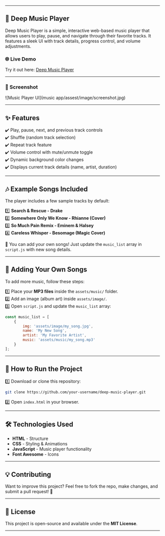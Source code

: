  
---

## 🎵 Deep Music Player  

Deep Music Player is a simple, interactive web-based music player that allows users to play, pause, and navigate through their favorite tracks. It features a sleek UI with track details, progress control, and volume adjustments.

### 🌐 Live Demo  
Try it out here: [Deep Music Player](https://deepmusic.tiiny.site)  

---

### 📸 Screenshot  
![Music Player UI](music app/assest/image/screenshot.jpg)

---

## ✨ Features  
✔️ Play, pause, next, and previous track controls  
✔️ Shuffle (random track selection)  
✔️ Repeat track feature  
✔️ Volume control with mute/unmute toggle  
✔️ Dynamic background color changes  
✔️ Displays current track details (name, artist, duration)  

---

## 🎶 Example Songs Included  
The player includes a few sample tracks by default:  

1️⃣ **Search & Rescue - Drake**  
2️⃣ **Somewhere Only We Know - Rhianne (Cover)**  
3️⃣ **So Much Pain Remix - Eminem & Halsey**  
4️⃣ **Careless Whisper - Besomage (Magic Cover)**  

🚀 You can add your own songs! Just update the `music_list` array in `script.js` with new song details.

---

## 📂 Adding Your Own Songs  
To add more music, follow these steps:  

1️⃣ Place your **MP3 files** inside the `assets/music/` folder.  
2️⃣ Add an image (album art) inside `assets/image/`.  
3️⃣ Open `script.js` and update the `music_list` array:  

```js
const music_list = [
    {
        img: 'assets/image/my_song.jpg',
        name: 'My New Song',
        artist: 'My Favorite Artist',
        music: 'assets/music/my_song.mp3'
    }
];
```

---

## 🚀 How to Run the Project  
1️⃣ Download or clone this repository:  

```sh
git clone https://github.com/your-username/deep-music-player.git
```

2️⃣ Open `index.html` in your browser.  

---

## 🛠️ Technologies Used  
- **HTML** - Structure  
- **CSS** - Styling & Animations  
- **JavaScript** - Music player functionality  
- **Font Awesome** - Icons  

---

## 💡 Contributing  
Want to improve this project? Feel free to fork the repo, make changes, and submit a pull request! 🚀  

---

## 📜 License  
This project is open-source and available under the **MIT License**.  

---

